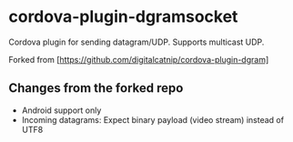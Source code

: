 # cordova-plugin-dgramsocket

Cordova plugin for sending datagram/UDP. Supports multicast UDP.

Forked from [https://github.com/digitalcatnip/cordova-plugin-dgram]



## Changes from the forked repo
* Android support only
* Incoming datagrams: Expect binary payload (video stream) instead of UTF8

